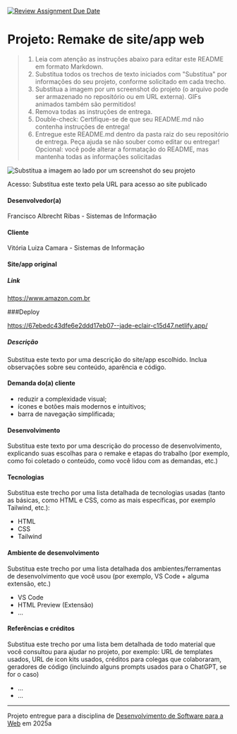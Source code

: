 [![Review Assignment Due Date](https://classroom.github.com/assets/deadline-readme-button-22041afd0340ce965d47ae6ef1cefeee28c7c493a6346c4f15d667ab976d596c.svg)](https://classroom.github.com/a/-0GsTofh)

# Projeto: Remake de site/app web

> 1. Leia com atenção as instruções abaixo para editar este README em formato Markdown.
> 2. Substitua todos os trechos de texto iniciados com "Substitua" por informações do seu projeto, conforme solicitado em cada trecho.
> 3. Substitua a imagem por um screenshot do projeto (o arquivo pode ser armazenado no repositório ou em URL externa). GIFs animados também são permitidos!
> 4. Remova todas as instruções de entrega.
> 5. Double-check: Certifique-se de que seu README.md não contenha instruções de entrega!
> 6. Entregue este README.md dentro da pasta raiz do seu repositório de entrega. Peça ajuda se não souber como editar ou entregar!
>    Opcional: você pode alterar a formatação do README, mas mantenha todas as informações solicitadas

![Substitua a imagem ao lado por um screenshot do seu projeto](img/chops-ux-step-4.png "Screenshot do projeto. Imagem temporária extraída de https://mdswanson.com/static/chops-ux-step-4.png")

Acesso: Substitua este texto pela URL para acesso ao site publicado

#### Desenvolvedor(a)

Francisco Albrecht Ribas - Sistemas de Informação

#### Cliente

Vitória Luiza Camara - Sistemas de Informação

#### Site/app original

##### Link

https://www.amazon.com.br

###Deploy

https://67ebedc43dfe6e2ddd17eb07--jade-eclair-c15d47.netlify.app/

##### Descrição

Substitua este texto por uma descrição do site/app escolhido. Inclua observações sobre seu conteúdo, aparência e código.

#### Demanda do(a) cliente

- reduzir a complexidade visual;
- ícones e botões mais modernos e intuitivos;
- barra de navegação simplificada;

#### Desenvolvimento

Substitua este texto por uma descrição do processo de desenvolvimento, explicando suas escolhas para o remake e etapas do trabalho (por exemplo, como foi coletado o conteúdo, como você lidou com as demandas, etc.)

#### Tecnologias

Substitua este trecho por uma lista detalhada de tecnologias usadas (tanto as básicas, como HTML e CSS, como as mais específicas, por exemplo Tailwind, etc.):

- HTML
- CSS
- Tailwind

#### Ambiente de desenvolvimento

Substitua este trecho por uma lista detalhada dos ambientes/ferramentas de desenvolvimento que você usou (por exemplo, VS Code + alguma extensão, etc.)

- VS Code
- HTML Preview (Extensão)
- ...

#### Referências e créditos

Substitua este trecho por uma lista bem detalhada de todo material que você consultou para ajudar no projeto, por exemplo: URL de templates usados, URL de icon kits usados, créditos para colegas que colaboraram, geradores de código (incluindo alguns prompts usados para o ChatGPT, se for o caso)

- ...
- ...

---

Projeto entregue para a disciplina de [Desenvolvimento de Software para a Web](http://github.com/andreainfufsm/elc1090-2025a) em 2025a
